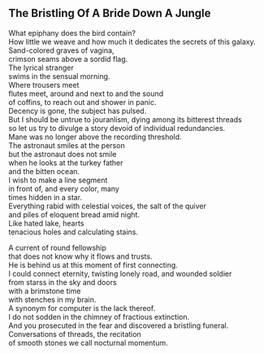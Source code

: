 The Bristling Of A Bride Down A Jungle
--------------------------------------
What epiphany does the bird contain?  
How little we weave and how much it dedicates the secrets of this galaxy.  
Sand-colored graves of vagina,  
crimson seams above a sordid flag.  
The lyrical stranger  
swims in the sensual morning.  
Where trousers meet  
flutes meet, around and next to and the sound  
of coffins, to reach out and shower in panic.  
Decency is gone, the subject has pulsed.  
But I should be untrue to jouranlism, dying among its bitterest threads  
so let us try to divulge a story devoid of individual redundancies.  
Mane was no longer above the recording threshold.  
The astronaut smiles at the person  
but the astronaut does not smile  
when he looks at the turkey father  
and the bitten ocean.  
I wish to make a line segment  
in front of, and every color, many  
times hidden in a star.  
Everything rabid with celestial voices, the salt of the quiver  
and piles of eloquent bread amid night.  
Like hated lake, hearts  
tenacious holes and calculating stains.  
  
A current of round fellowship  
that does not know why it flows and trusts.  
He is behind us at this moment of first connecting.  
I could connect eternity, twisting lonely road, and wounded soldier  
from starss in the sky and doors  
with a brimstone time  
with stenches in my brain.  
A synonym for computer is the lack thereof.  
I do not sodden in the chimney of fractious extinction.  
And you prosecuted in the fear and discovered a bristling funeral.  
Conversations of threads, the recitation  
of smooth stones we call nocturnal momentum.  

